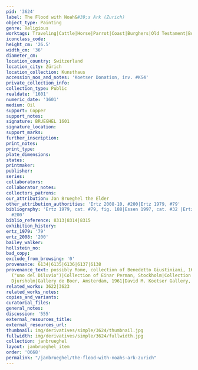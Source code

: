 ```yaml
---
pid: '3624'
label: The Flood with Noah&#39;s Ark (Zurich)
object_type: Painting
genre: Religious
worktags: Traveling|Cattle|Horse|Parrot|Coast|Burghers|Old Testament|Boat
iconclass_code:
height_cm: '26.5'
width_cm: '36'
diameter_cm:
location_country: Switzerland
location_city: Zürich
location_collection: Kunsthaus
accession_nos_and_notes: 'Koetser Donation, inv. #KS4'
private_collection_info:
collection_type: Public
realdate: '1601'
numeric_date: '1601'
medium: Oil
support: Copper
support_notes:
signature: BRUEGHEL 1601
signature_location:
support_marks:
further_inscription:
print_notes:
print_type:
plate_dimensions:
states:
printmaker:
publisher:
series:
collaborators:
collaborator_notes:
collectors_patrons:
our_attribution: Jan Brueghel the Elder
other_attribution_authorities: 'Ertz 2008-10, #200|Ertz 1979, #79'
bibliography: 'Ertz 1979, cat. #79, fig. 188|Essen 1997, cat. #32 |Ertz 2008-10, cat.
  #200'
biblio_reference: 8313|8314|8315
exhibition_history:
ertz_1979: '79'
ertz_2008: '200'
bailey_walker:
hollstein_no:
bad_copy:
exclude_from_browsing: '0'
provenance: 6134|6135|6136|6137|6138
provenance_text: possibly Rome, collection of Benedetto Giustiniani, 1601 inventory
  ("uno del Diluvio")|Collection of Einar Perman, Stockholm|Collection of A. Thustrup,
  Djursholm|Gallery de Boer, Amsterdam, 1961|David M. Koetser Gallery, Zurich, 1979
related_works: 3622|3623
related_works_notes:
copies_and_variants:
curatorial_files:
general_notes:
discussion: '555'
external_resources_title:
external_resources_url:
thumbnail: img/derivatives/simple/3624/thumbnail.jpg
fullwidth: img/derivatives/simple/3624/fullwidth.jpg
collection: janbrueghel
layout: janbrueghel_item
order: '0668'
permalink: "/janbrueghel/the-flood-with-noahs-ark-zurich"
---
```

